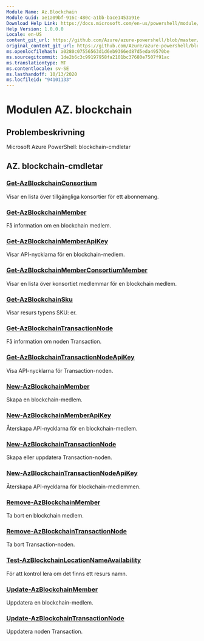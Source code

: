 ```yaml
---
Module Name: Az.Blockchain
Module Guid: ae1a09bf-916c-480c-a1bb-bace1453a91e
Download Help Link: https://docs.microsoft.com/en-us/powershell/module/az.blockchain
Help Version: 1.0.0.0
Locale: en-US
content_git_url: https://github.com/Azure/azure-powershell/blob/master/src/Blockchain/help/Az.Blockchain.md
original_content_git_url: https://github.com/Azure/azure-powershell/blob/master/src/Blockchain/help/Az.Blockchain.md
ms.openlocfilehash: a0280c07556563d1d6eb9366ed87d5eda49570be
ms.sourcegitcommit: 1de2b6c3c99197958fa2101bc37680e7507f91ac
ms.translationtype: MT
ms.contentlocale: sv-SE
ms.lasthandoff: 10/13/2020
ms.locfileid: "94101133"
---
```

# Modulen AZ. blockchain
## Problembeskrivning
Microsoft Azure PowerShell: blockchain-cmdletar

## AZ. blockchain-cmdletar
### [Get-AzBlockchainConsortium](Get-AzBlockchainConsortium.md)
Visar en lista över tillgängliga konsortier för ett abonnemang.

### [Get-AzBlockchainMember](Get-AzBlockchainMember.md)
Få information om en blockchain medlem.

### [Get-AzBlockchainMemberApiKey](Get-AzBlockchainMemberApiKey.md)
Visar API-nycklarna för en blockchain-medlem.

### [Get-AzBlockchainMemberConsortiumMember](Get-AzBlockchainMemberConsortiumMember.md)
Visar en lista över konsortiet medlemmar för en blockchain medlem.

### [Get-AzBlockchainSku](Get-AzBlockchainSku.md)
Visar resurs typens SKU: er.

### [Get-AzBlockchainTransactionNode](Get-AzBlockchainTransactionNode.md)
Få information om noden Transaction.

### [Get-AzBlockchainTransactionNodeApiKey](Get-AzBlockchainTransactionNodeApiKey.md)
Visa API-nycklarna för Transaction-noden.

### [New-AzBlockchainMember](New-AzBlockchainMember.md)
Skapa en blockchain-medlem.

### [New-AzBlockchainMemberApiKey](New-AzBlockchainMemberApiKey.md)
Återskapa API-nycklarna för en blockchain-medlem.

### [New-AzBlockchainTransactionNode](New-AzBlockchainTransactionNode.md)
Skapa eller uppdatera Transaction-noden.

### [New-AzBlockchainTransactionNodeApiKey](New-AzBlockchainTransactionNodeApiKey.md)
Återskapa API-nycklarna för blockchain-medlemmen.

### [Remove-AzBlockchainMember](Remove-AzBlockchainMember.md)
Ta bort en blockchain medlem.

### [Remove-AzBlockchainTransactionNode](Remove-AzBlockchainTransactionNode.md)
Ta bort Transaction-noden.

### [Test-AzBlockchainLocationNameAvailability](Test-AzBlockchainLocationNameAvailability.md)
För att kontrol lera om det finns ett resurs namn.

### [Update-AzBlockchainMember](Update-AzBlockchainMember.md)
Uppdatera en blockchain-medlem.

### [Update-AzBlockchainTransactionNode](Update-AzBlockchainTransactionNode.md)
Uppdatera noden Transaction.

